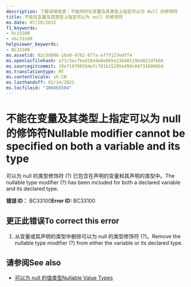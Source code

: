 ```yaml
---
description: 了解详细信息：不能同时在变量及其类型上指定可以为 Null 的修饰符
title: 不能在变量及其类型上指定可以为 null 的修饰符
ms.date: 07/20/2015
f1_keywords:
- bc33100
- vbc33100
helpviewer_keywords:
- BC33100
ms.assetid: 82c5d886-18a9-47b2-877a-ef7f127edff4
ms.openlocfilehash: a71c3acfbad16d4a8e065e23640119ba021dfb66
ms.sourcegitcommit: 10e719780594efc781b15295e499c66f316068b8
ms.translationtype: MT
ms.contentlocale: zh-CN
ms.lasthandoff: 02/14/2021
ms.locfileid: "100465504"
---
```

# <a name="nullable-modifier-cannot-be-specified-on-both-a-variable-and-its-type"></a><span data-ttu-id="6d0d5-103">不能在变量及其类型上指定可以为 null 的修饰符</span><span class="sxs-lookup"><span data-stu-id="6d0d5-103">Nullable modifier cannot be specified on both a variable and its type</span></span>

<span data-ttu-id="6d0d5-104">可以为 null 的类型修饰符 (?) 已包含在声明的变量和其声明的类型中。</span><span class="sxs-lookup"><span data-stu-id="6d0d5-104">The nullable type modifier (?) has been included for both a declared variable and its declared type.</span></span>  
  
 <span data-ttu-id="6d0d5-105">**错误 ID：** BC33100</span><span class="sxs-lookup"><span data-stu-id="6d0d5-105">**Error ID:** BC33100</span></span>  
  
## <a name="to-correct-this-error"></a><span data-ttu-id="6d0d5-106">更正此错误</span><span class="sxs-lookup"><span data-stu-id="6d0d5-106">To correct this error</span></span>  
  
1. <span data-ttu-id="6d0d5-107">从变量或其声明的类型中删除可以为 null 的类型修饰符 (?)。</span><span class="sxs-lookup"><span data-stu-id="6d0d5-107">Remove the nullable type modifier (?) from either the variable or its declared type.</span></span>  
  
## <a name="see-also"></a><span data-ttu-id="6d0d5-108">请参阅</span><span class="sxs-lookup"><span data-stu-id="6d0d5-108">See also</span></span>

- [<span data-ttu-id="6d0d5-109">可以为 null 的值类型</span><span class="sxs-lookup"><span data-stu-id="6d0d5-109">Nullable Value Types</span></span>](../programming-guide/language-features/data-types/nullable-value-types.md)
